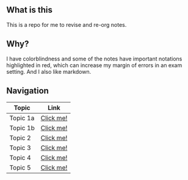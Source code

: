 ## What is this
This is a repo for me to revise and re-org notes.

## Why?
I have colorblindness and some of the notes have important notations highlighted in red, which can increase my margin of errors in an exam setting. And I also like markdown.

## Navigation
| Topic | Link |
|---|---|
| Topic 1a | [Click me!](https://github.com/pendragons-code/FOC-in-depth/blob/master/Topic%201a.md) |
| Topic 1b | [Click me!](https://github.com/pendragons-code/FOC-in-depth/blob/master/Topic%201b.md) |
| Topic 2 | [Click me!](https://github.com/pendragons-code/FOC-in-depth/blob/master/Topic%202.md) |
| Topic 3 | [Click me!](https://github.com/pendragons-code/FOC-in-depth/blob/master/Topic%203.md) |
| Topic 4 | [Click me!](https://github.com/pendragons-code/FOC-in-depth/blob/master/Topic%204.md) |
| Topic 5 | [Click me!](https://github.com/pendragons-code/FOC-in-depth/blob/master/Topic%205.md) |
